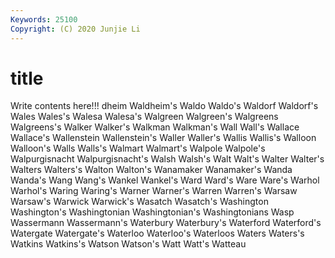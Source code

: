 ```yaml
---
Keywords: 25100
Copyright: (C) 2020 Junjie Li
---
```


# title

Write contents here!!!
dheim 
Waldheim's 
Waldo
Waldo's 
Waldorf 
Waldorf's 
Wales 
Wales's 
Walesa 
Walesa's 
Walgreen 
Walgreen's 
Walgreens
Walgreens's 
Walker 
Walker's 
Walkman 
Walkman's 
Wall 
Wall's 
Wallace 
Wallace's 
Wallenstein
Wallenstein's 
Waller 
Waller's 
Wallis 
Wallis's 
Walloon 
Walloon's 
Walls 
Walls's 
Walmart
Walmart's 
Walpole 
Walpole's 
Walpurgisnacht 
Walpurgisnacht's 
Walsh 
Walsh's 
Walt 
Walt's 
Walter
Walter's 
Walters 
Walters's 
Walton 
Walton's 
Wanamaker 
Wanamaker's 
Wanda 
Wanda's 
Wang
Wang's 
Wankel 
Wankel's 
Ward 
Ward's 
Ware 
Ware's 
Warhol 
Warhol's 
Waring
Waring's 
Warner 
Warner's 
Warren 
Warren's 
Warsaw 
Warsaw's 
Warwick 
Warwick's 
Wasatch
Wasatch's 
Washington 
Washington's 
Washingtonian 
Washingtonian's 
Washingtonians 
Wasp 
Wassermann 
Wassermann's 
Waterbury
Waterbury's 
Waterford 
Waterford's 
Watergate 
Watergate's 
Waterloo 
Waterloo's 
Waterloos 
Waters 
Waters's
Watkins 
Watkins's 
Watson 
Watson's 
Watt 
Watt's 
Watteau 
